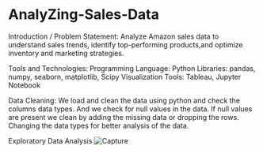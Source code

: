 # AnalyZing-Sales-Data

Introduction / Problem Statement:
Analyze Amazon sales data to understand sales trends, identify top-performing products,and optimize inventory and marketing strategies.

Tools and Technologies:
Programming Language: Python 
Libraries: pandas, numpy, seaborn, matplotlib, Scipy
Visualization Tools: Tableau, Jupyter Notebook

Data Cleaning:
We load and clean the data using python and check the columns data types.
And we check for null values in the data.
If null values are present we clean by adding the missing data or dropping the rows.
Changing the data types for better analysis of the data.

Exploratory Data Analysis
![Capture](https://github.com/user-attachments/assets/5c5f15f4-8bf0-43f0-bcd6-f0360d2986cc)
